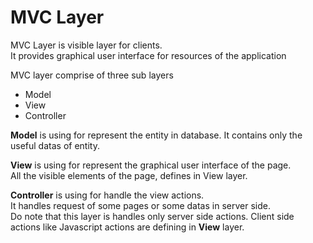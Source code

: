 ﻿# MVC Layer
MVC Layer is visible layer for clients.  
It provides graphical user interface for resources of the
application

MVC layer comprise of three  sub layers

* Model
* View
* Controller

**Model** is using for represent the entity in database.
It contains only the useful datas of entity.  

**View** is using for represent the graphical user interface
of the page.  
All the visible elements of the page, defines in View layer.

**Controller** is using for handle the view actions.  
It handles request of some pages or some datas in server side.  
Do note that this layer is handles only server side actions.
Client side actions like Javascript actions are defining in
**View** layer.